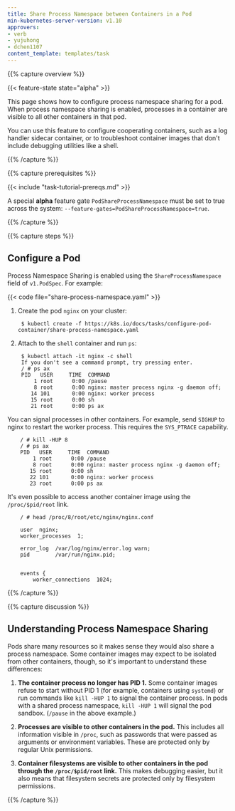 ```yaml
---
title: Share Process Namespace between Containers in a Pod
min-kubernetes-server-version: v1.10
approvers:
- verb
- yujuhong
- dchen1107
content_template: templates/task
---
```


{{% capture overview %}}

{{< feature-state state="alpha" >}}

This page shows how to configure process namespace sharing for a pod. When
process namespace sharing is enabled, processes in a container are visible
to all other containers in that pod.

You can use this feature to configure cooperating containers, such as a log
handler sidecar container, or to troubleshoot container images that don't
include debugging utilities like a shell.

{{% /capture %}}

{{% capture prerequisites %}}

{{< include "task-tutorial-prereqs.md" >}}

A special **alpha** feature gate `PodShareProcessNamespace` must be set to true
across the system: `--feature-gates=PodShareProcessNamespace=true`.

{{% /capture %}}

{{% capture steps %}}

## Configure a Pod

Process Namespace Sharing is enabled using the `ShareProcessNamespace` field of
`v1.PodSpec`. For example:

{{< code file="share-process-namespace.yaml" >}}

1. Create the pod `nginx` on your cluster:

        $ kubectl create -f https://k8s.io/docs/tasks/configure-pod-container/share-process-namespace.yaml

1. Attach to the `shell` container and run `ps`:

        $ kubectl attach -it nginx -c shell
        If you don't see a command prompt, try pressing enter.
        / # ps ax
        PID   USER     TIME  COMMAND
            1 root      0:00 /pause
            8 root      0:00 nginx: master process nginx -g daemon off;
           14 101       0:00 nginx: worker process
           15 root      0:00 sh
           21 root      0:00 ps ax

You can signal processes in other containers. For example, send `SIGHUP` to
nginx to restart the worker process. This requires the `SYS_PTRACE` capability.

        / # kill -HUP 8
        / # ps ax
        PID   USER     TIME  COMMAND
            1 root      0:00 /pause
            8 root      0:00 nginx: master process nginx -g daemon off;
           15 root      0:00 sh
           22 101       0:00 nginx: worker process
           23 root      0:00 ps ax

It's even possible to access another container image using the
`/proc/$pid/root` link.

        / # head /proc/8/root/etc/nginx/nginx.conf

        user  nginx;
        worker_processes  1;

        error_log  /var/log/nginx/error.log warn;
        pid        /var/run/nginx.pid;


        events {
            worker_connections  1024;

{{% /capture %}}

{{% capture discussion %}}

## Understanding Process Namespace Sharing

Pods share many resources so it makes sense they would also share a process
namespace. Some container images may expect to be isolated from other
containers, though, so it's important to understand these differences:

1. **The container process no longer has PID 1.** Some container images refuse
   to start without PID 1 (for example, containers using `systemd`) or run
   commands like `kill -HUP 1` to signal the container process. In pods with a
   shared process namespace, `kill -HUP 1` will signal the pod sandbox.
   (`/pause` in the above example.)

1. **Processes are visible to other containers in the pod.** This includes all
   information visible in `/proc`, such as passwords that were passed as arguments
   or environment variables. These are protected only by regular Unix permissions.

1. **Container filesystems are visible to other containers in the pod through the
   `/proc/$pid/root` link.** This makes debugging easier, but it also means
   that filesystem secrets are protected only by filesystem permissions.

{{% /capture %}}


